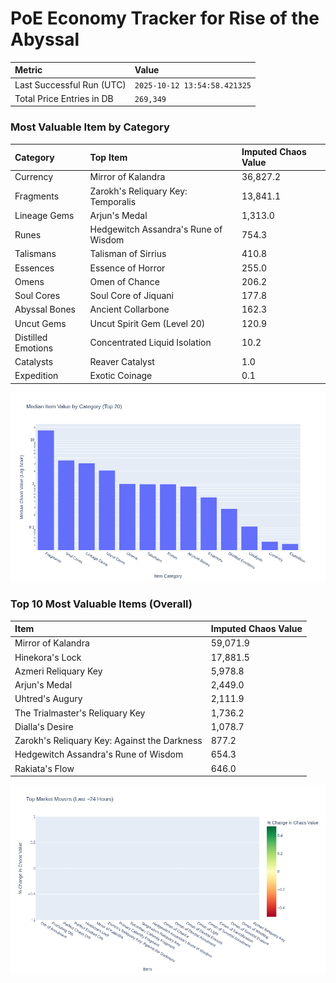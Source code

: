 # PoE Economy Tracker for Rise of the Abyssal

<!-- START_MAINTENANCE -->
| Metric | Value |
|:---|:---|
| Last Successful Run (UTC) | `2025-10-12 13:54:58.421325` |
| Total Price Entries in DB | `269,349` |

<!-- END_MAINTENANCE -->

<!-- START_DATAFRAME_DEBUG -->
<!-- END_DATAFRAME_DEBUG -->

<!-- START_CATEGORY_ANALYSIS -->
### Most Valuable Item by Category
| Category | Top Item | Imputed Chaos Value |
| :--- | :--- | :--- |
| Currency | Mirror of Kalandra | 36,827.2 |
| Fragments | Zarokh's Reliquary Key: Temporalis | 13,841.1 |
| Lineage Gems | Arjun's Medal | 1,313.0 |
| Runes | Hedgewitch Assandra's Rune of Wisdom | 754.3 |
| Talismans | Talisman of Sirrius | 410.8 |
| Essences | Essence of Horror | 255.0 |
| Omens | Omen of Chance | 206.2 |
| Soul Cores | Soul Core of Jiquani | 177.8 |
| Abyssal Bones | Ancient Collarbone | 162.3 |
| Uncut Gems | Uncut Spirit Gem (Level 20) | 120.9 |
| Distilled Emotions | Concentrated Liquid Isolation | 10.2 |
| Catalysts | Reaver Catalyst | 1.0 |
| Expedition | Exotic Coinage | 0.1 |


![Category Analysis Chart](charts/category_analysis.png)
<!-- END_ANALYSIS -->

<!-- START_ANALYSIS -->
### Top 10 Most Valuable Items (Overall)
| Item | Imputed Chaos Value |
| :--- | :--- |
| Mirror of Kalandra | 59,071.9 |
| Hinekora's Lock | 17,881.5 |
| Azmeri Reliquary Key | 5,978.8 |
| Arjun's Medal | 2,449.0 |
| Uhtred's Augury | 2,111.9 |
| The Trialmaster's Reliquary Key | 1,736.2 |
| Dialla's Desire | 1,078.7 |
| Zarokh's Reliquary Key: Against the Darkness | 877.2 |
| Hedgewitch Assandra's Rune of Wisdom | 654.3 |
| Rakiata's Flow | 646.0 |


![Market Movers Chart](charts/market_movers.png)
<!-- END_ANALYSIS -->
